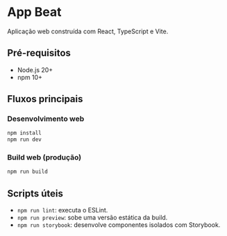 # App Beat

Aplicação web construída com React, TypeScript e Vite.

## Pré-requisitos

- Node.js 20+
- npm 10+

## Fluxos principais

### Desenvolvimento web

```bash
npm install
npm run dev
```

### Build web (produção)

```bash
npm run build
```

## Scripts úteis

- `npm run lint`: executa o ESLint.
- `npm run preview`: sobe uma versão estática da build.
- `npm run storybook`: desenvolve componentes isolados com Storybook.

